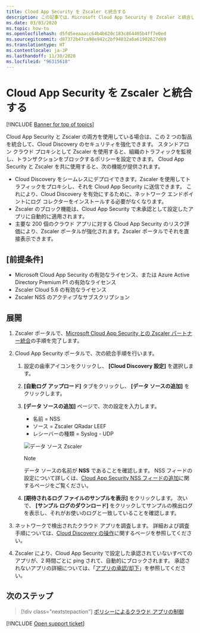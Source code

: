 ```yaml
---
title: Cloud App Security を Zscaler と統合する
description: この記事では、Microsoft Cloud App Security を Zscaler と統合し、シームレスな Cloud Discovery と、承認されていないアプリの自動ブロックを実現する方法について説明します。
ms.date: 03/03/2020
ms.topic: how-to
ms.openlocfilehash: d5fd5eeaaacc64b4b620c183c864405b4ff7e0ed
ms.sourcegitcommit: d87372b47ca98e942c2bf94032a6a61902627d69
ms.translationtype: HT
ms.contentlocale: ja-JP
ms.lasthandoff: 11/30/2020
ms.locfileid: "96315618"
---
```

# <a name="integrate-cloud-app-security-with-zscaler"></a>Cloud App Security を Zscaler と統合する

[!INCLUDE [Banner for top of topics](includes/banner.md)]

Cloud App Security と Zscaler の両方を使用している場合は、この 2 つの製品を統合して、Cloud Discovery のセキュリティを強化できます。 スタンドアロン クラウド プロキシとして Zscaler を使用すると、組織のトラフィックを監視し、トランザクションをブロックするポリシーを設定できます。 Cloud App Security と Zscaler を共に使用すると、次の機能が提供されます。

- Cloud Discovery をシームレスにデプロイできます。Zscaler を使用してトラフィックをプロキシし、それを Cloud App Security に送信できます。 これにより、Cloud Discovery を有効にするために、ネットワーク エンドポイントにログ コレクターをインストールする必要がなくなります。
- Zscaler のブロック機能は、Cloud App Security で未承認として設定したアプリに自動的に適用されます。
- 主要な 200 個のクラウド アプリに対する Cloud App Security のリスク評価により、Zscaler ポータルが強化されます。Zscaler ポータルでそれを直接表示できます。

## <a name="prerequisites"></a>[前提条件]

- Microsoft Cloud App Security の有効なライセンス、または Azure Active Directory Premium P1 の有効なライセンス
- Zscaler Cloud 5.6 の有効なライセンス
- Zscaler NSS のアクティブなサブスクリプション

## <a name="deployment"></a>展開

1. Zscaler ポータルで、[Microsoft Cloud App Security との Zscaler パートナー統合](https://help.zscaler.com/zia/configuring-mcas-integration)の手順を完了します。
2. Cloud App Security ポータルで、次の統合手順を行います。
    1. 設定の歯車アイコンをクリックし、 **[Cloud Discovery 設定]** を選択します。
    2. **[自動ログ アップロード]** タブをクリックし、 **[データ ソースの追加]** をクリックします。
    3. **[データ ソースの追加]** ページで、次の設定を入力します。

        - 名前 = NSS
        - ソース = Zscaler QRadar LEEF
        - レシーバーの種類 = Syslog - UDP

        ![データ ソース Zscaler](media/data-source-zscaler.png)

        > [!NOTE]
        > データ ソースの名前が **NSS** であることを確認します。 NSS フィードの設定について詳しくは、[Cloud App Security NSS フィードの追加](https://help.zscaler.com/zia/adding-mcas-nss-feeds)に関するページをご覧ください。

    4. **[期待されるログ ファイルのサンプルを表示]** をクリックします。 次いで、 **[サンプル ログのダウンロード]** をクリックしてサンプルの検出ログを表示し、それがお使いのログと一致していることを確認します。<br />

3. ネットワークで検出されたクラウド アプリを調査します。 詳細および調査手順については、[Cloud Discovery の操作](working-with-cloud-discovery-data.md)に関するページを参照してください。

4. Zscaler により、Cloud App Security で設定した承認されていないすべてのアプリが、2 時間ごとに ping されて、自動的にブロックされます。 承認されないアプリの詳細については、「[アプリの承認/却下](governance-discovery.md#BKMK_SanctionApp)」を参照してください。

## <a name="next-steps"></a>次のステップ

> [!div class="nextstepaction"]
> [ポリシーによるクラウド アプリの制御](control-cloud-apps-with-policies.md)

[!INCLUDE [Open support ticket](includes/support.md)]
